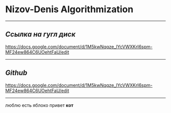 # Nizov-Denis Algorithmization
___
## ***Ссылка на гугл диск***
https://docs.google.com/document/d/1M5kwNqqze_lYcVWXKrI6spm-MF24ew864C6UOehtFaU/edit
___
## ***Github***
https://docs.google.com/document/d/1M5kwNqqze_lYcVWXKrI6spm-MF24ew864C6UOehtFaU/edit
___
люблю  есть яблоко
привет
**кот**
